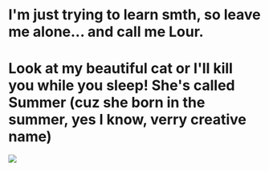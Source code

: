 <h1>I'm just trying to learn smth, so leave me alone...  and call me Lour.</h1>
<h1>Look at my beautiful cat or I'll kill you while you sleep! She's called Summer (cuz she born in the summer, yes I know, verry creative name)</h1>
<img src="https://media.discordapp.net/attachments/593889208435998783/878373162461577326/IMG_20200412_022454_141.jpg"></img>
